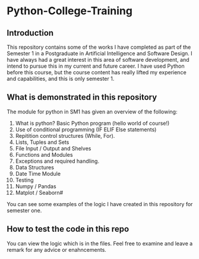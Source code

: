 # Python-College-Training
 
 ## Introduction
 This repository contains some of the works I have completed as part of the Semester 1 in a Postgraduate in Artificial Intelligence and Software Design. I have always had a great interest in this area of software development, and intend to pursue this in my current and future career. I have used Python before this course, but the course content has really lifted my experience and capabilities, and this is only semester 1. 

 ## What is demonstrated in this repository
 The module for python in SM1 has given an overview of the following:
 1. What is python? Basic Python program (hello world of course!)
 2. Use of conditional programming (IF ELIF Else statements)
 3. Repitition control structures (While, For).
 4. Lists, Tuples and Sets
 5. File Input / Output and Shelves
 6. Functions and Modules
 7. Exceptions and required handling.
 8. Data Structures
 9. Date Time Module
 10. Testing
 11. Numpy / Pandas
 12. Matplot / Seaborn#

 You can see some examples of the logic I have created in this repository for semester one.  

 ## How to test the code in this repo
 You can view the logic which is in the files. Feel free to examine and leave a remark for any advice or enahncements. 

 
